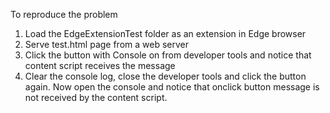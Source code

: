 To reproduce the problem 

1. Load the EdgeExtensionTest folder as an extension in Edge browser
2. Serve test.html page from a web server
3. Click the button with Console on from developer tools and notice that content script receives the message 
4. Clear the console log, close the developer tools and click the button again. Now open the console and notice that onclick button message is not received by the content script. 
